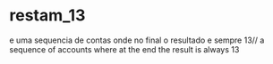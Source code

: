 # restam_13
e uma sequencia de contas onde no final o resultado e sempre 13// a sequence of accounts where at the end the result is always 13
